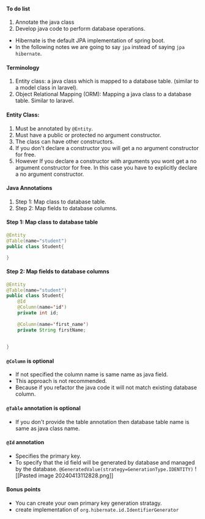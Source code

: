 #### To do list
1. Annotate the java class 
2. Develop java code to perform database operations.

- Hibernate is the default JPA implementation of spring boot.
- In the following notes we are going to say `jpa` instead of saying `jpa hibernate`.

#### Terminology
1. Entity class: a java class which is mapped to a database table. (similar to a model class in laravel).
2. Object Relational Mapping (ORM): Mapping a java class to a database table. Similar to laravel.

#### Entity Class:
1. Must be annotated by `@Entity`.
2. Must have a public or protected no argument constructor.
3. The class can have other constructors.
4. If you don't declare a constructor you will get a no argument constructor for free.
5. However If you declare a constructor with arguments you wont get a no argument constructor for free. In this case you have to explicitly declare a no argument constructor. 
#### Java Annotations
1. Step 1: Map class to database table.
2. Step 2: Map fields to database columns.

#### Step 1: Map class to database table
```java
@Entity
@Table(name="student")
public class Student{

}
```
#### Step 2: Map fields to database columns
```java
@Entity
@Table(name="student")
public class Student{
    @Id
    @Column(name='id')
    private int id;
    
    @Column(name='first_name')
    private String firstName;
    
    
}
```

#### `@Column` is optional
- If not specified the column name is same name as java field.
- This approach is not recommended.
- Because if you refactor the java code it will not match existing database column.

#### `@Table` annotation is optional
- If you don't provide the table annotation then database table name is same as java class name.

#### `@Id` annotation
- Specifies the primary key.
- To specify that the id field will be generated by database and managed by the database. `@GeneratedValue(strategy=GenerationType.IDENTITY)`
![[Pasted image 20240413112828.png]]

#### Bonus points
- You can create your own primary key generation stratagy.
- create implementation of `org.hibernate.id.IdentifierGenerator`
